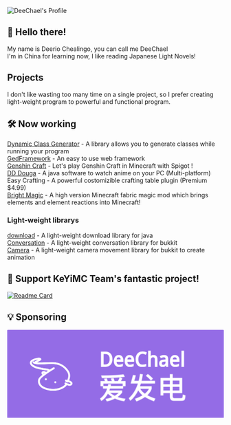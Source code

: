 ![DeeChael's Profile](https://github-readme-stats.vercel.app/api?username=DeeChael&show_icons=true&theme=radical)
## 👋 Hello there!
My name is Deerio Chealingo, you can call me DeeChael\
I'm in China for learning now, I like reading Japanese Light Novels!

## Projects
I don't like wasting too many time on a single project, so I prefer creating light-weight program to powerful and functional program.

## 🛠️ Now working
[Dynamic Class Generator](https://github.com/DeeChael/DynamicClassGenerator) - A library allows you to generate classes while running your program\
[GedFramework](https://github.com/DeeChael/DynamicClassGenerator) - An easy to use web framework\
[Genshin Craft](https://github.com/GedStudio/Genshin-Craft) - Let's play Genshin Craft in Minecraft with Spigot ! \
[DD Douga](https://github.com/DeeChael/DDDouga) - A java software to watch anime on your PC (Multi-platform) \
Easy Crafting - A powerful costomizible crafting table plugin (Premium $4.99) \
[Bright Magic](https://github.com/DeeCheal/BrightMagic) - A high version Minecraft fabric magic mod which brings elements and element reactions into Minecraft!

### Light-weight librarys
[download](https://github.com/GedStudio/download) - A light-weight download library for java\
[Conversation](https://github.com/DeeCheal/Conversation) - A light-weight conversation library for bukkit\
[Camera](https://github.com/DeeCheal/Camera) - A light-weight camera movement library for bukkit to create animation

## 📝 Support KeYiMC Team's fantastic project!
[![Readme Card](https://github-readme-stats.vercel.app/api/pin/?username=KeYiMC&repo=KeYi)](https://github.com/KeYiMC/KeYi)

## 💡 Sponsoring
[![DeeChael's Afdian](https://github.com/DeeChael/DeeChael/blob/master/deechael_afd.png?raw=true)](https://afdian.net/a/GedStudio)
